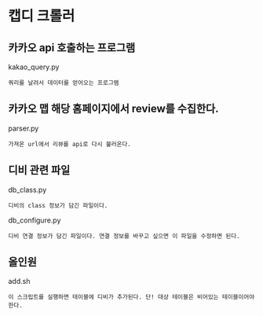 # 캡디 크롤러

## 카카오 api 호출하는 프로그램

kakao_query.py

    쿼리를 날려서 데이터를 얻어오는 프로그램


## 카카오 맵 해당 홈페이지에서 review를 수집한다.

parser.py

    가져온 url에서 리뷰를 api로 다시 불러온다.

## 디비 관련 파일

db_class.py

    디비의 class 정보가 담긴 파일이다.

db_configure.py

    디비 연결 정보가 담긴 파일이다. 연결 정보를 바꾸고 싶으면 이 파일을 수정하면 된다.

## 올인원

add.sh

    이 스크립트를 실행하면 테이블에 디비가 추가된다. 단! 대상 테이블은 비어있는 테이블이어야 한다.